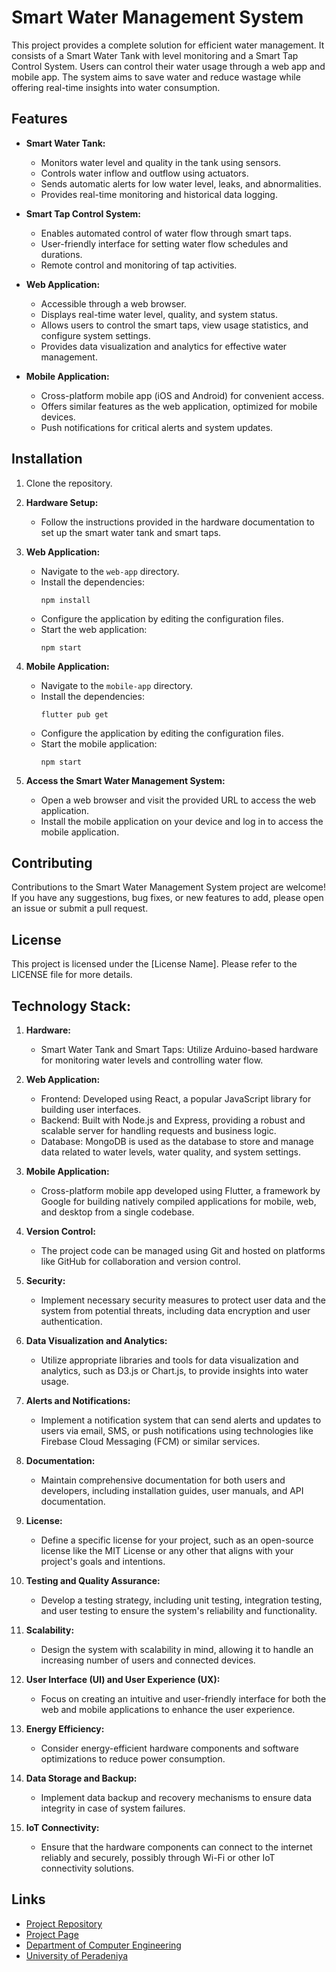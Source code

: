 # Smart Water Management System

This project provides a complete solution for efficient water management. It consists of a Smart Water Tank with level monitoring and a Smart Tap Control System. Users can control their water usage through a web app and mobile app. The system aims to save water and reduce wastage while offering real-time insights into water consumption.

## Features

- **Smart Water Tank:**
  - Monitors water level and quality in the tank using sensors.
  - Controls water inflow and outflow using actuators.
  - Sends automatic alerts for low water level, leaks, and abnormalities.
  - Provides real-time monitoring and historical data logging.

- **Smart Tap Control System:**
  - Enables automated control of water flow through smart taps.
  - User-friendly interface for setting water flow schedules and durations.
  - Remote control and monitoring of tap activities.

- **Web Application:**
  - Accessible through a web browser.
  - Displays real-time water level, quality, and system status.
  - Allows users to control the smart taps, view usage statistics, and configure system settings.
  - Provides data visualization and analytics for effective water management.

- **Mobile Application:**
  - Cross-platform mobile app (iOS and Android) for convenient access.
  - Offers similar features as the web application, optimized for mobile devices.
  - Push notifications for critical alerts and system updates.

## Installation

1. Clone the repository.

2. **Hardware Setup:**
   - Follow the instructions provided in the hardware documentation to set up the smart water tank and smart taps.

3. **Web Application:**
   - Navigate to the `web-app` directory.
   - Install the dependencies:
     ```
     npm install
     ```
   - Configure the application by editing the configuration files.
   - Start the web application:
     ```
     npm start
     ```

4. **Mobile Application:**
   - Navigate to the `mobile-app` directory.
   - Install the dependencies:
     ```
     flutter pub get
     ```
   - Configure the application by editing the configuration files.
   - Start the mobile application:
     ```
     npm start
     ```

5. **Access the Smart Water Management System:**
   - Open a web browser and visit the provided URL to access the web application.
   - Install the mobile application on your device and log in to access the mobile application.

## Contributing

Contributions to the Smart Water Management System project are welcome! If you have any suggestions, bug fixes, or new features to add, please open an issue or submit a pull request.

## License

This project is licensed under the [License Name]. Please refer to the LICENSE file for more details.

## Technology Stack:

1. **Hardware:**
   - Smart Water Tank and Smart Taps: Utilize Arduino-based hardware for monitoring water levels and controlling water flow.

2. **Web Application:**
   - Frontend: Developed using React, a popular JavaScript library for building user interfaces.
   - Backend: Built with Node.js and Express, providing a robust and scalable server for handling requests and business logic.
   - Database: MongoDB is used as the database to store and manage data related to water levels, water quality, and system settings.

3. **Mobile Application:**
   - Cross-platform mobile app developed using Flutter, a framework by Google for building natively compiled applications for mobile, web, and desktop from a single codebase.

4. **Version Control:**
   - The project code can be managed using Git and hosted on platforms like GitHub for collaboration and version control.

5. **Security:**
   - Implement necessary security measures to protect user data and the system from potential threats, including data encryption and user authentication.

6. **Data Visualization and Analytics:**
   - Utilize appropriate libraries and tools for data visualization and analytics, such as D3.js or Chart.js, to provide insights into water usage.

7. **Alerts and Notifications:**
   - Implement a notification system that can send alerts and updates to users via email, SMS, or push notifications using technologies like Firebase Cloud Messaging (FCM) or similar services.

8. **Documentation:**
   - Maintain comprehensive documentation for both users and developers, including installation guides, user manuals, and API documentation.

9. **License:**
   - Define a specific license for your project, such as an open-source license like the MIT License or any other that aligns with your project's goals and intentions.

10. **Testing and Quality Assurance:**
    - Develop a testing strategy, including unit testing, integration testing, and user testing to ensure the system's reliability and functionality.

11. **Scalability:**
    - Design the system with scalability in mind, allowing it to handle an increasing number of users and connected devices.

12. **User Interface (UI) and User Experience (UX):**
    - Focus on creating an intuitive and user-friendly interface for both the web and mobile applications to enhance the user experience.

13. **Energy Efficiency:**
    - Consider energy-efficient hardware components and software optimizations to reduce power consumption.

14. **Data Storage and Backup:**
    - Implement data backup and recovery mechanisms to ensure data integrity in case of system failures.

15. **IoT Connectivity:**
    - Ensure that the hardware components can connect to the internet reliably and securely, possibly through Wi-Fi or other IoT connectivity solutions.
   

## Links

- [Project Repository](https://github.com/cepdnaclk/e19-3yp-Project-Smart-Water-Tank)
- [Project Page](https://cepdnaclk.github.io/e19-3yp-Project-Smart-Water-Tank/)
- [Department of Computer Engineering](http://www.ce.pdn.ac.lk/)
- [University of Peradeniya](https://eng.pdn.ac.lk/)



